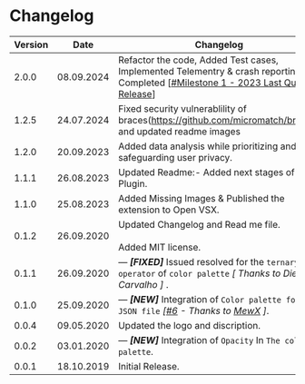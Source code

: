 # Changelog

| Version | Date       | Changelog                                                                                                                                                                                                       |
| ------- | ---------- | --------------------------------------------------------------------------------------------------------------------------------------------------------------------------------------------------------------- |
| 2.0.0   | 08.09.2024 | Refactor the code, Added Test cases, Implemented Telementry & crash reporting. Completed [[#Milestone 1 - 2023 Last Quarter Release](https://github.com/neodisk17/vscode-ext-flutter-color-viewer/milestone/1)]
|1.2.5 | 24.07.2024 | Fixed security vulnerablility of braces(https://github.com/micromatch/braces) and updated readme images
|1.2.0 | 20.09.2023 | Added data analysis while prioritizing and safeguarding user privacy.
|1.1.1 | 26.08.2023 | Updated Readme:- Added next stages of the Plugin.
|1.1.0 | 25.08.2023 | Added Missing Images & Published the extension to Open VSX.
|0.1.2 | 26.09.2020 | Updated Changelog and Read me file.<br><br>Added MIT license.
|0.1.1 | 26.09.2020 | &mdash; **_[FIXED]_** Issued resolved for the `ternary operator` of `color palette` _[ Thanks to Diego Carvalho ]_ .
|0.1.0 | 25.09.2020 | &mdash; **_[NEW]_** Integration of `Color palette for JSON file` _[[#6](https://github.com/circlecodesolution/vscode-ext-flutter-color-viewer/issues/6) - Thanks to [MewX](https://github.com/MewX) ]_.
|0.0.4 | 09.05.2020 | Updated the logo and discription.
|0.0.2 | 03.01.2020 | &mdash; **_[NEW]_** Integration of `Opacity` In `The color palette`.
|0.0.1 | 18.10.2019 | Initial Release.